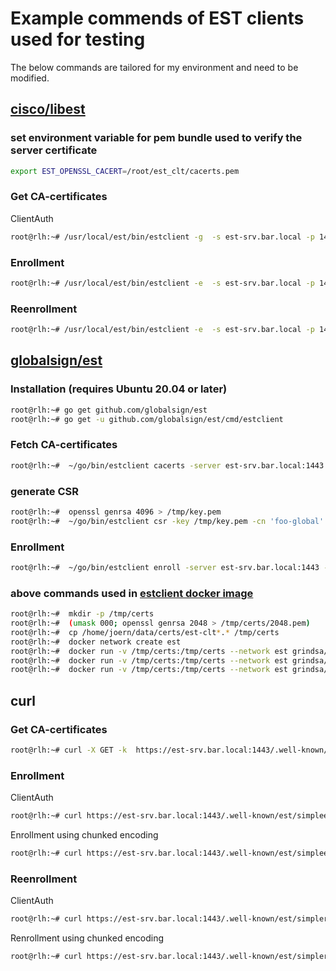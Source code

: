<!-- markdownlint-disable  MD013 -->
<!-- wiki-title Example commands for est clients -->
# Example commends of EST clients used for testing

The below commands are tailored for my environment and need to be modified.

## [cisco/libest](https://github.com/cisco/libest)

### set environment variable for pem bundle used to verify the server certificate

```bash
export EST_OPENSSL_CACERT=/root/est_clt/cacerts.pem
```

### Get CA-certificates

ClientAuth

```bash
root@rlh:~# /usr/local/est/bin/estclient -g  -s est-srv.bar.local -p 1443 -o /tmp -v
```

### Enrollment

```bash
root@rlh:~# /usr/local/est/bin/estclient -e  -s est-srv.bar.local -p 1443 -c est-clt.cert.pem -k est-clt.key.pem -o /tmp --common-name "foo-est.est" -v
```

### Reenrollment

```bash
root@rlh:~# /usr/local/est/bin/estclient -e  -s est-srv.bar.local -p 1443 -c est-clt.cert.pem -k est-clt.key.pem -o /tmp --pem-out  --common-name "foo-est.est" -v
```

## [globalsign/est](https://github.com/globalsign/est)

### Installation (requires Ubuntu 20.04 or later)

```bash
root@rlh:~# go get github.com/globalsign/est
root@rlh:~# go get -u github.com/globalsign/est/cmd/estclient
```

### Fetch CA-certificates

```bash
root@rlh:~#  ~/go/bin/estclient cacerts -server est-srv.bar.local:1443 -insecure -out /tmp/foo.pem
```

### generate CSR

```bash
root@rlh:~#  openssl genrsa 4096 > /tmp/key.pem
root@rlh:~#  ~/go/bin/estclient csr -key /tmp/key.pem -cn 'foo-global' -out /tmp/csr.pem
```

### Enrollment

```bash
root@rlh:~#  ~/go/bin/estclient enroll -server est-srv.bar.local:1443 -explicit /tmp/foo.pem -csr /tmp/csr.pem -out /tmp/cert.pem -certs /home/joern/data/certs/est-clt.cert.pem -key /home/joern/data/certs/est-clt.key.pem
```

### above commands used in [estclient docker image](https://hub.docker.com/r/grindsa/estclient)

```bash
root@rlh:~#  mkdir -p /tmp/certs
root@rlh:~#  (umask 000; openssl genrsa 2048 > /tmp/certs/2048.pem)
root@rlh:~#  cp /home/joern/data/certs/est-clt*.* /tmp/certs
root@rlh:~#  docker network create est
root@rlh:~#  docker run -v /tmp/certs:/tmp/certs --network est grindsa/estclient estclient.globalsign csr -key /tmp/certs/2048.pem -cn 'est-clt-2048' -out /tmp/certs/csr2048.pem
root@rlh:~#  docker run -v /tmp/certs:/tmp/certs --network est grindsa/estclient estclient.globalsign cacerts -server 192.168.14.1:1443 -insecure -out /tmp/certs/cacerts.pem
root@rlh:~#  docker run -v /tmp/certs:/tmp/certs --network est grindsa/estclient estclient.globalsign enroll -server 192.168.14.1:1443  -insecure -csr /tmp/certs/csr2048.pem -out /tmp/certs/cert-2048.pem -certs /tmp/certs/est-clt.cert.pem -key /tmp/certs/est-clt.key.pem
```


## curl

### Get CA-certificates
```bash
root@rlh:~# curl -X GET -k  https://est-srv.bar.local:1443/.well-known/est/cacerts
```

### Enrollment

ClientAuth

```bash
root@rlh:~# curl https://est-srv.bar.local:1443/.well-known/est/simpleenroll --key est-clt.key.pem --cert est-clt.cert.pem  --cacert cacerts.pem  --data-binary @csr.p10 -H "Content-Type: application/pkcs10" --verbose
```

Enrollment using chunked encoding

```bash
root@rlh:~# curl https://est-srv.bar.local:1443/.well-known/est/simpleenroll --key est-clt.key.pem --cert est-clt.cert.pem  --cacert cacerts.pem  --data-binary @csr.p10 -H "Content-Type: application/pkcs10" --header "Transfer-Encoding: chunked" --verbose
```

### Reenrollment

ClientAuth

```bash
root@rlh:~# curl https://est-srv.bar.local:1443/.well-known/est/simplereenroll --key est-clt.key.pem --cert est-clt.cert.pem  --cacert cacerts.pem  --data-binary @csr.p10 -H "Content-Type: application/pkcs10" --verbose
```
Renrollment using chunked encoding

```bash
root@rlh:~# curl https://est-srv.bar.local:1443/.well-known/est/simplereenroll --key est-clt.key.pem --cert est-clt.cert.pem  --cacert cacerts.pem  --data-binary @csr.p10 -H "Content-Type: application/pkcs10" --header "Transfer-Encoding: chunked" --verbose
```
